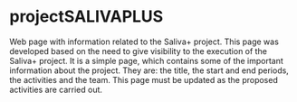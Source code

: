 # projectSALIVAPLUS
Web page with information related to the Saliva+ project.
This page was developed based on the need to give visibility to the execution of the Saliva+ project.
It is a simple page, which contains some of the important information about the project. They are: the title, the start and end periods, the activities and the team.
This page must be updated as the proposed activities are carried out.
